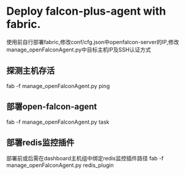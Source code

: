 # Deploy falcon-plus-agent with fabric.
使用前自行部署fabric,修改conf/cfg.json中openfalcon-server的IP,修改manage_openFalconAgent.py中目标主机IP及SSH认证方式
## 探测主机存活
fab -f manage_openFalconAgent.py ping
## 部署open-falcon-agent
fab -f manage_openFalconAgent.py task
## 部署redis监控插件
部署前或后需在dashboard主机组中绑定redis监控插件路径
fab -f manage_openFalconAgent.py redis_plugin

